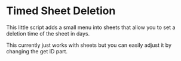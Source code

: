# Timed Sheet Deletion  
This little script adds a small menu into sheets that allow you to set a deletion time of the sheet in days. 

This currently just works with sheets but you can easily adjust it by changing the get ID part. 
